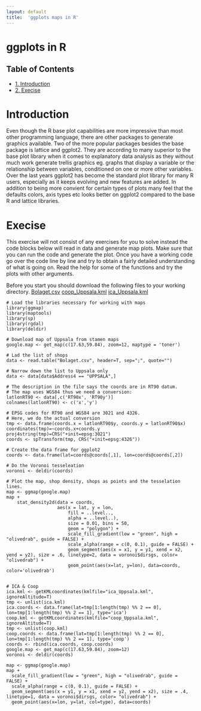 ```yaml
---
layout: default
title:  'ggplots maps in R'
---
```

# ggplots in R
<div id="table-of-contents">
<h2>Table of Contents</h2>
<div id="text-table-of-contents">
<ul>
<li><a href="#orgheadline1">1. Introduction</a></li>
<li><a href="#orgheadline2">2. Execise</a></li>
</ul>
</div>
</div>


# Introduction<a id="orgheadline1"></a>

Even though the R base plot capabilities are more impressive than most
other programming language, there are other packages to generate
graphics available. Two of the more popular packages besides the base
package is lattice and ggplot2. They are according to many superior to
the base plot library when it comes to explanatory data analysis as they
without much work generate trellis graphics eg. graphs that display a
variable or the relationship between variables, conditioned on one or
more other variables. Over the last years ggplot2 has become the
standard plot library for many R users, especially as it keeps
evolving and new features are added. In addition to being more
convient for certain types of plots many feel that the defaults
colors, axis types etc looks better on ggplot2 compared to the base R
and lattice libraries.

# Execise<a id="orgheadline2"></a>

This exercise will not consist of any exercises for you to solve
instead the code blocks below will read in data and generate map
plots. Make sure that you can run the code and generate the plot. Once
you have a working code go over the code line by line and try to
obtain a fairly detailed understanding of what is going on. Read the
help for some of the functions and try the plots with other arguments.

Before you start you should download the following files to your
working directory.
[Bolaget.csv](../files/Bolaget.csv)
[coop_Uppsala.kml](../files/coop_Uppsala.kml)
[ica_Uppsala.kml](../files/ica_Uppsala.kml)


    # Load the libraries necessary for working with maps
    library(ggmap)
    library(maptools)
    library(sp)
    library(rgdal)
    library(deldir)
    
    # Download map of Uppsala from stamen maps
    google.map <- get_map(c(17.63,59.84), zoom=12, maptype = 'toner')
    
    # Lad the list of shops
    data <- read.table("Bolaget.csv", header=T, sep=";", quote="")
    
    # Narrow down the list to Uppsala only
    data <- data[data$Address4 == "UPPSALA",]
    
    # The description in the file says the coords are in RT90 datum.
    # The map uses WGS84 thus we need a conversion:
    latlonRT90 <- data[,c('RT90x', 'RT90y')]
    colnames(latlonRT90) <- c('x','y')
    
    # EPSG codes for RT90 and WGS84 are 3021 and 4326. 
    # Here, we do the actual conversion
    tmp <- data.frame(coords.x = latlonRT90$y, coords.y = latlonRT90$x)
    coordinates(tmp)=~coords.x+coords.y
    proj4string(tmp)=CRS("+init=epsg:3021") 
    coords <- spTransform(tmp, CRS("+init=epsg:4326"))
    
    # Create the data frame for ggplot2
    coords <- data.frame(lat=coords@coords[,1], lon=coords@coords[,2])
    
    # Do the Voronoi tesseleation
    voronoi <- deldir(coords)
    
    # Plot the map, shop density, shops as points and the tesselation lines.
    map <- ggmap(google.map)
    map +
        stat_density2d(data = coords, 
                       aes(x = lat, y = lon,
                           fill = ..level..,
                           alpha = ..level..), 
                           size = 0.01, bins = 50, 
                           geom = "polygon") + 
                           scale_fill_gradient(low = "green", high = "olivedrab", guide = FALSE) + 
                           scale_alpha(range = c(0, 0.1), guide = FALSE) +
                           geom_segment(aes(x = x1, y = y1, xend = x2, yend = y2), size = .6, linetype=2, data = voronoi$dirsgs, color= "olivedrab") +
                           geom_point(aes(x=lat, y=lon), data=coords, color='olivedrab')
    
    
    # ICA & Coop
    ica.kml <- getKMLcoordinates(kmlfile="ica_Uppsala.kml", ignoreAltitude=T)
    tmp <- unlist(ica.kml)
    ica.coords <- data.frame(lat=tmp[1:length(tmp) %% 2 == 0], lon=tmp[1:length(tmp) %% 2 == 1], type='ica')
    coop.kml <- getKMLcoordinates(kmlfile="coop_Uppsala.kml", ignoreAltitude=T)
    tmp <- unlist(coop.kml)
    coop.coords <- data.frame(lat=tmp[1:length(tmp) %% 2 == 0], lon=tmp[1:length(tmp) %% 2 == 1], type='coop')
    coords <- rbind(ica.coords, coop.coords)
    google.map <- get_map(c(17.63,59.84), zoom=12)
    voronoi <- deldir(coords)
    
    map <- ggmap(google.map)
    map +
      scale_fill_gradient(low = "green", high = "olivedrab", guide = FALSE) + 
      scale_alpha(range = c(0, 0.1), guide = FALSE) + 
      geom_segment(aes(x = y1, y = x1, xend = y2, yend = x2), size = .4, linetype=1, data = voronoi$dirsgs, color= "olivedrab") + 
      geom_point(aes(x=lon, y=lat, col=type), data=coords)
